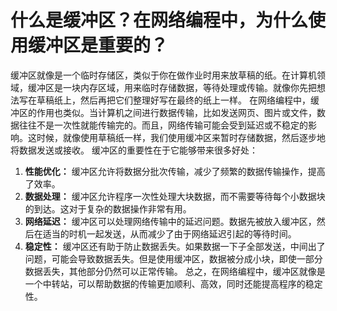 # 什么是缓冲区？在网络编程中，为什么使用缓冲区是重要的？
缓冲区就像是一个临时存储区，类似于你在做作业时用来放草稿的纸。在计算机领域，缓冲区是一块内存区域，用来临时存储数据，等待处理或传输。就像你先把想法写在草稿纸上，然后再把它们整理好写在最终的纸上一样。
在网络编程中，缓冲区的作用也类似。当计算机之间进行数据传输，比如发送网页、图片或文件，数据往往不是一次性就能传输完的。而且，网络传输可能会受到延迟或不稳定的影响。这时候，就像使用草稿纸一样，我们使用缓冲区来暂时存储数据，然后逐步地将数据发送或接收。
缓冲区的重要性在于它能够带来很多好处：
1.  **性能优化：** 缓冲区允许将数据分批次传输，减少了频繁的数据传输操作，提高了效率。 
2.  **数据处理：** 缓冲区允许程序一次性处理大块数据，而不需要等待每个小数据块的到达。这对于复杂的数据操作非常有用。 
3.  **网络延迟：** 缓冲区可以处理网络传输中的延迟问题。数据先被放入缓冲区，然后在适当的时机一起发送，从而减少了由于网络延迟引起的等待时间。 
4.  **稳定性：** 缓冲区还有助于防止数据丢失。如果数据一下子全部发送，中间出了问题，可能会导致数据丢失。但是使用缓冲区，数据被分成小块，即使一部分数据丢失，其他部分仍然可以正常传输。 
总之，在网络编程中，缓冲区就像是一个中转站，可以帮助数据的传输更加顺利、高效，同时还能提高程序的稳定性。
